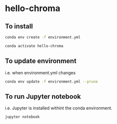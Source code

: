 # hello-chroma

## To install

```bash
conda env create -f environment.yml

conda activate hello-chroma
```

## To update environment

i.e. when environment.yml changes

```bash
conda env update -f environment.yml --prune
```

## To run Jupyter notebook

i.e. Jupyter is installed withint the conda environment.

```bash
jupyter notebook
```
